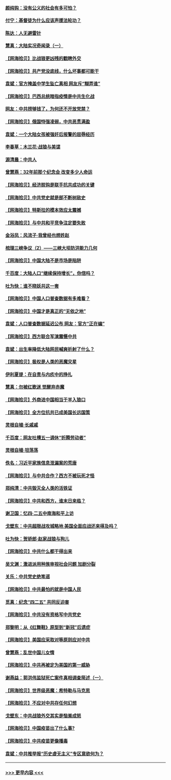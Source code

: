 #### [颜纯钩：没有公义的社会有多可怕？](../pages/nsc993/n12947626.md?t=05141104) 
#### [付宁：基督徒为什么应该声援法轮功？](../pages/nsc993/n12947233.md?t=05141104) 
#### [陈达：人无避雷针](../pages/nsc993/n12947098.md?t=05141104) 
#### [慧真：大陆实况奇闻录（一）](../pages/nsc993/n12945811.md?t=05141104) 
#### [【网海拾贝】比战狼更凶残的戳瞎外交](../pages/nsc993/n12945717.md?t=05141104) 
#### [【网海拾贝】共产党没底线，什么坏事都可能干](../pages/nsc993/n12942090.md?t=05141104) 
#### [袁斌：官方掩盖中学生坠亡真相 网友斥“糊弄谁”](../pages/nsc993/n12942029.md?t=05141104) 
#### [【网海拾贝】巴西总统暗指疫情是中共生化战](../pages/nsc993/n12938999.md?t=05141104) 
#### [网友：中共捞够钱了，为何还不开放党禁？](../pages/nsc993/n12938952.md?t=05141104) 
#### [【网海拾贝】俄国恃强凌弱，中共恶贯满盈](../pages/nsc993/n12936626.md?t=05141104) 
#### [袁斌：一个大陆女孩被强奸后报警的屈辱经历](../pages/nsc993/n12936547.md?t=05141104) 
#### [李春草：木兰花·战狼与美谍](../pages/nsc993/n12935995.md?t=05141104) 
#### [源清晨：中共人](../pages/nsc993/n12935589.md?t=05141104) 
#### [曾慧燕：32年前那个纪念会 改变多少人命运](../pages/nsc993/n12934233.md?t=05141104) 
#### [【网海拾贝】经济脱钩是联手抗共成功的关键](../pages/nsc993/n12934176.md?t=05141104) 
#### [【网海拾贝】中共党史就是部不断树敌史](../pages/nsc993/n12932844.md?t=05141104) 
#### [【网海拾贝】特斯拉的模本效应太震撼](../pages/nsc993/n12925626.md?t=05141104) 
#### [【网海拾贝】与中共和平竞争注定要失败](../pages/nsc993/n12923326.md?t=05141104) 
#### [金浴凤：风流子‧我曾经也想姓赵](../pages/nsc993/n12920911.md?t=05141104) 
#### [梳理三峡争议（2）——三峡大坝防洪能力几何](../pages/nsc993/n12920173.md?t=05141104) 
#### [【网海拾贝】中国大陆不是市场是陷阱](../pages/nsc993/n12920143.md?t=05141104) 
#### [千百度：大陆人口“继续保持增长”，你信吗？](../pages/nsc993/n12918946.md?t=05141104) 
#### [吐为快：谁不晓妖共这一套](../pages/nsc993/n12918941.md?t=05141104) 
#### [【网海拾贝】中国人口普查数据有多难看？](../pages/nsc993/n12917822.md?t=05141104) 
#### [【网海拾贝】中国才是真正的“无依之地”](../pages/nsc993/n12915845.md?t=05141104) 
#### [袁斌：人口普查数据延迟公布 网友：官方“正在编”](../pages/nsc993/n12915748.md?t=05141104) 
#### [【网海拾贝】西方联合军演震慑中共](../pages/nsc993/n12913466.md?t=05141104) 
#### [袁斌：出生率降低大陆网民喊爽折射了什么？](../pages/nsc993/n12913365.md?t=05141104) 
#### [【网海拾贝】极权是人类的恶魔灾星](../pages/nsc993/n12910697.md?t=05141104) 
#### [伊利夏提：在自责与内疚中的挣扎](../pages/nsc993/n12910493.md?t=05141104) 
#### [慧真：勿被红歌迷 觉醒弃赤魔](../pages/nsc993/n12910485.md?t=05141104) 
#### [【网海拾贝】外商进中国相当于羊入狼口](../pages/nsc993/n12908274.md?t=05141104) 
#### [【网海拾贝】全方位抗共已成美国长远国策](../pages/nsc993/n12906878.md?t=05141104) 
#### [灵根自植‧长戚戚](../pages/nsc993/n12905585.md?t=05141104) 
#### [千百度：网友吐槽五一调休“折腾劳动者”](../pages/nsc993/n12905934.md?t=05141104) 
#### [灵根自植‧坦荡荡](../pages/nsc993/n12905562.md?t=05141104) 
#### [佚名：习近平家族信息泄漏案的荒唐](../pages/nsc993/n12904705.md?t=05141104) 
#### [【网海拾贝】与中共合作？西方不被玩死才怪](../pages/nsc993/n12903873.md?t=05141104) 
#### [郑纯清：中共毁灭全人类的活铁证](../pages/nsc993/n12903785.md?t=05141104) 
#### [【网海拾贝】中共和西方，谁末日来临？](../pages/nsc993/n12903482.md?t=05141104) 
#### [谢卫国：忆四‧二五中南海和平上访](../pages/nsc993/n12902192.md?t=05141104) 
#### [戈壁东：中共超限战攻城略地 美国全面应战还来得及吗？](../pages/nsc993/n12902297.md?t=05141104) 
#### [吐为快：贺骄郎‧赵家战狼与狗儿](../pages/nsc993/n12902280.md?t=05141104) 
#### [【网海拾贝】中共什么都干得出来](../pages/nsc993/n12897500.md?t=05141104) 
#### [吴文渊：激进派用种族审视社会问题 加剧分裂](../pages/nsc993/n12893881.md?t=05141104) 
#### [关乐：中共党史绝笔谣](../pages/nsc993/n12897270.md?t=05141104) 
#### [【网海拾贝】中共最怕的就是中国人民](../pages/nsc993/n12894705.md?t=05141104) 
#### [觅真：纪念“四二五” 共同反迫害](../pages/nsc993/n12894553.md?t=05141104) 
#### [【网海拾贝】中共没有资格写中共党史](../pages/nsc993/n12892231.md?t=05141104) 
#### [郑黎明：从《红舞鞋》原型到“新冠”后遗症](../pages/nsc993/n12890469.md?t=05141104) 
#### [【网海拾贝】美国应采取对等原则应对中共](../pages/nsc993/n12889176.md?t=05141104) 
#### [曾慧燕：乱世中国儿女情](../pages/nsc993/n12887931.md?t=05141104) 
#### [【网海拾贝】中共再被定为美国的第一威胁](../pages/nsc993/n12887580.md?t=05141104) 
#### [谢燕益：郭洪伟监狱死亡案件真相调查简述（一）](../pages/nsc993/n12885648.md?t=05141104) 
#### [【网海拾贝】世界级恶魔：希特勒与马克思](../pages/nsc993/n12884062.md?t=05141104) 
#### [【网海拾贝】不应对中共存任何幻想](../pages/nsc993/n12881460.md?t=05141104) 
#### [戈壁东：中共战狼外交其实是恼羞成怒](../pages/nsc993/n12880392.md?t=05141104) 
#### [【网海拾贝】中国疫苗出了什么事?](../pages/nsc993/n12879124.md?t=05141104) 
#### [【网海拾贝】中共疫苗更像播毒](../pages/nsc993/n12876631.md?t=05141104) 
#### [袁斌：中共推举报“历史虚无主义”专区意欲何为？](../pages/nsc993/n12876530.md?t=05141104) 

----
#### [ >>> 更早内容 <<< ](../indexes/nsc993-earlier.md)
